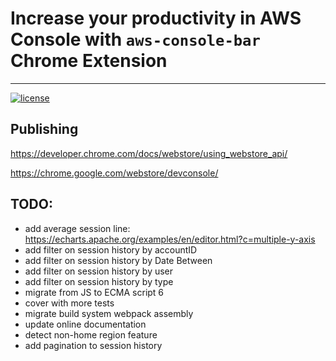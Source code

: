 # Increase your productivity in AWS Console with ``aws-console-bar`` Chrome Extension

---
[![license](https://img.shields.io/badge/license-MIT-blue.svg)](/LICENSE)

## Publishing
https://developer.chrome.com/docs/webstore/using_webstore_api/

https://chrome.google.com/webstore/devconsole/


## TODO:

- add average session line: https://echarts.apache.org/examples/en/editor.html?c=multiple-y-axis
- add filter on session history by accountID
- add filter on session history by Date Between
- add filter on session history by user
- add filter on session history by type
- migrate from JS to ECMA script 6
- cover with more tests
- migrate build system webpack assembly
- update online documentation
- detect non-home region feature
- add pagination to session history